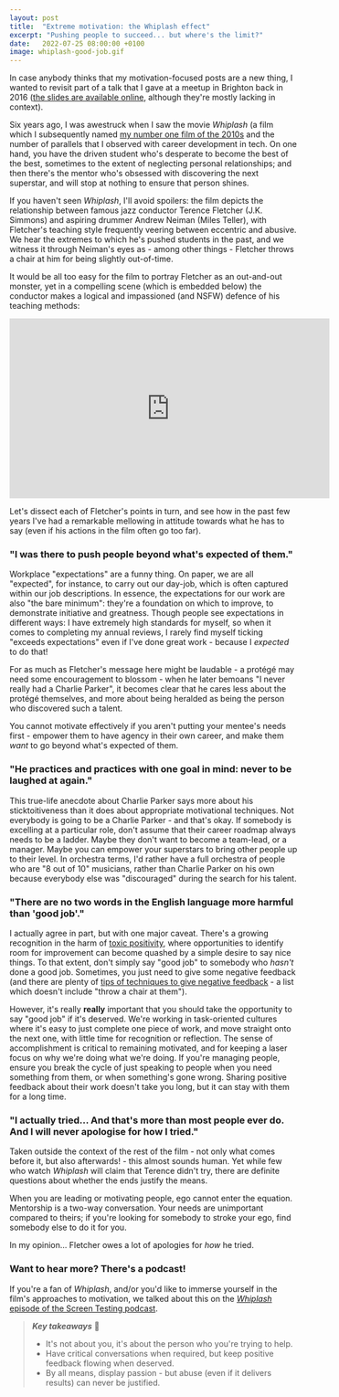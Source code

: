 ```yaml
---
layout: post
title:  "Extreme motivation: the Whiplash effect"
excerpt: "Pushing people to succeed... but where's the limit?"
date:   2022-07-25 08:00:00 +0100
image: whiplash-good-job.gif
---
```


In case anybody thinks that my motivation-focused posts are a new thing, I wanted to revisit part of a talk that I gave at a meetup in Brighton back in 2016 ([the slides are available online](https://www.slideshare.net/NeilStudd1/good-job-a-story-of-motivation-encouragement-and-dramatic-failures), although they're mostly lacking in context).

Six years ago, I was awestruck when I saw the movie _Whiplash_ (a film which I subsequently named [my number one film of the 2010s](https://letterboxd.com/dustlined/list/top-100-of-the-10s/) and the number of parallels that I observed with career development in tech. On one hand, you have the driven student who's desperate to become the best of the best, sometimes to the extent of neglecting personal relationships; and then there's the mentor who's obsessed with discovering the next superstar, and will stop at nothing to ensure that person shines.

If you haven't seen _Whiplash_, I'll avoid spoilers: the film depicts the relationship between famous jazz conductor Terence Fletcher (J.K. Simmons) and aspiring drummer Andrew Neiman (Miles Teller), with Fletcher's teaching style frequently veering between eccentric and abusive. We hear the extremes to which he's pushed students in the past, and we witness it through Neiman's eyes as - among other things - Fletcher throws a chair at him for being slightly out-of-time.

It would be all too easy for the film to portray Fletcher as an out-and-out monster, yet in a compelling scene (which is embedded below) the conductor makes a logical and impassioned (and NSFW) defence of his teaching methods:

<iframe width="560" height="315" src="https://www.youtube.com/embed/S6vTI5g198E?start=64" title="YouTube video player" frameborder="0" allow="accelerometer; autoplay; clipboard-write; encrypted-media; gyroscope; picture-in-picture" allowfullscreen></iframe>

Let's dissect each of Fletcher's points in turn, and see how in the past few years I've had a remarkable mellowing in attitude towards what he has to say (even if his actions in the film often go too far).

### "I was there to push people beyond what's expected of them."

Workplace "expectations" are a funny thing. On paper, we are all "expected", for instance, to carry out our day-job, which is often captured within our job descriptions. In essence, the expectations for our work are also "the bare minimum": they're a foundation on which to improve, to demonstrate initiative and greatness. Though people see expectations in different ways: I have extremely high standards for myself, so when it comes to completing my annual reviews, I rarely find myself ticking "exceeds expectations" even if I've done great work - because I _expected_ to do that!

For as much as Fletcher's message here might be laudable - a protégé may need some encouragement to blossom - when he later bemoans "I never really had a Charlie Parker", it becomes clear that he cares less about the protégé themselves, and more about being heralded as being the person who discovered such a talent.

You cannot motivate effectively if you aren't putting your mentee's needs first - empower them to have agency in their own career, and make them _want_ to go beyond what's expected of them. 

### "He practices and practices with one goal in mind: never to be laughed at again."

This true-life anecdote about Charlie Parker says more about his sticktoitiveness than it does about appropriate motivational techniques. Not everybody is going to be a Charlie Parker - and that's okay. If somebody is excelling at a particular role, don't assume that their career roadmap always needs to be a ladder. Maybe they don't want to become a team-lead, or a manager. Maybe you can empower your superstars to bring other people up to their level. In orchestra terms, I'd rather have a full orchestra of people who are "8 out of 10" musicians, rather than Charlie Parker on his own because everybody else was "discouraged" during the search for his talent.

### "There are no two words in the English language more harmful than 'good job'."

I actually agree in part, but with one major caveat. There's a growing recognition in the harm of [toxic positivity](https://www.verywellmind.com/what-is-toxic-positivity-5093958), where opportunities to identify room for improvement can become quashed by a simple desire to say nice things. To that extent, don't simply say "good job" to somebody who _hasn't_ done a good job. Sometimes, you just need to give some negative feedback (and there are plenty of [tips of techniques to give negative feedback](https://positivepsychology.com/negative-feedback/) - a list which doesn't include "throw a chair at them").

However, it's really **really** important that you should take the opportunity to say "good job" if it's deserved. We're working in task-oriented cultures where it's easy to just complete one piece of work, and move straight onto the next one, with little time for recognition or reflection. The sense of accomplishment is critical to remaining motivated, and for keeping a laser focus on why we're doing what we're doing. If you're managing people, ensure you break the cycle of just speaking to people when you need something from them, or when something's gone wrong. Sharing positive feedback about their work doesn't take you long, but it can stay with them for a long time.

### "I actually tried... And that's more than most people ever do. And I will never apologise for how I tried."

Taken outside the context of the rest of the film - not only what comes before it, but also afterwards! - this almost sounds human. Yet while few who watch _Whiplash_ will claim that Terence didn't try, there are definite questions about whether the ends justify the means.

When you are leading or motivating people, ego cannot enter the equation. Mentorship is a two-way conversation. Your needs are unimportant compared to theirs; if you're looking for somebody to stroke your ego, find somebody else to do it for you.

In my opinion... Fletcher owes a lot of apologies for _how_ he tried.

### Want to hear more? There's a podcast!

If you're a fan of _Whiplash_, and/or you'd like to immerse yourself in the film's approaches to motivation, we talked about this on the [_Whiplash_ episode of the Screen Testing podcast](https://screentesting.libsyn.com/ep-10-whiplash).

> **_Key takeaways_** 📝  
> * It's not about you, it's about the person who you're trying to help.
> * Have critical conversations when required, but keep positive feedback flowing when deserved.
> * By all means, display passion - but abuse (even if it delivers results) can never be justified.